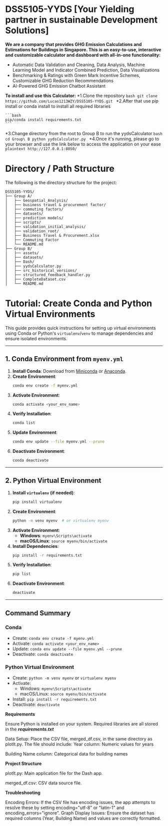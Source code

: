 # DSS5105-YYDS [Your Yielding partner in sustainable Development Solutions]

**We are a company that provides GHG Emission Calculations and Estimations for Buildings in Singapore. This is an easy-to-use, interactive and customizable calculator and dashboard with all-in-one functionality:**
* Automatic Data Validation and Cleaning, Data Analysis, Machine Learning Model and Indicator Combined Prediction, Data Visualizations
* Benchmarking & Ratings with Green Mark Incentive Schemes, Customizable GHG Reduction Recommendations
* AI-Powered GHG Emission Chatbot Assistant


**To install and use this Calculator:**
*1.Clone the repository
    ```bash
    git clone https://github.com/Lucas1213WZY/DSS5105-YYDS.git
    ```
*2.After that use pip install or conda install to install all required libraries

    ```bash
    pip/conda install requirements.txt
    ```
*3.Change directory from the root to Group B to run the yydsCalculator
    ```bash
    cd Group\ B
    python yydsCalculator.py
    ```
*4.Once it's running, please go to your browser and use the link below to access the application on your ease
    ```plaintext
    http://127.0.0.1:8050/
    ```
    


# Directory / Path Structure

The following is the directory structure for the project:

```plaintext
DSS5105-YYDS/
├── Group A/
│   ├── Geospatial_Analysis/
│   ├── business travel & procurement factor/
│   ├── commuting factors/
│   ├── datasets/
│   ├── prediction models/
│   ├── scripts/
│   ├── validation_initial_analysis/
│   ├── validation_root/
│   ├── Business Travel & Procurement.xlsx
│   ├── Commuting Factor
│   └── README.md
├── Group B/
│   ├── assets/
│   ├── datasets/
│   ├── Dash/
│   ├── yydsCalculator.py
│   ├── src_historical_versions/
│   ├── structured_feedback_handler.py
│   ├── CompleteDataset.csv
│   └── README.md
```


# Tutorial: Create Conda and Python Virtual Environments

This guide provides quick instructions for setting up virtual environments using Conda or Python's `virtualenv`/`venv` to manage dependencies and ensure isolated environments.

---

## 1. Conda Environment from `myenv.yml`

1. **Install Conda**: Download from [Miniconda](https://docs.conda.io/en/latest/miniconda.html) or [Anaconda](https://www.anaconda.com/).
2. **Create Environment**: 
    ```bash
    conda env create -f myenv.yml
    ```
3. **Activate Environment**: 
    ```bash
    conda activate <your_env_name>
    ```
4. **Verify Installation**: 
    ```bash
    conda list
    ```
5. **Update Environment**:
    ```bash
    conda env update --file myenv.yml --prune
    ```
6. **Deactivate Environment**: 
    ```bash
    conda deactivate
    ```

---

## 2. Python Virtual Environment

1. **Install `virtualenv` (if needed)**: 
    ```bash
    pip install virtualenv
    ```
2. **Create Environment**:
    ```bash
    python -m venv myenv  # or virtualenv myenv
    ```
3. **Activate Environment**:
    - **Windows**: `myenv\Scripts\activate`
    - **macOS/Linux**: `source myenv/bin/activate`
4. **Install Dependencies**: 
    ```bash
    pip install -r requirements.txt
    ```
5. **Verify Installation**: 
    ```bash
    pip list
    ```
6. **Deactivate Environment**: 
    ```bash
    deactivate
    ```

---

## Command Summary

### Conda
- Create: `conda env create -f myenv.yml`
- Activate: `conda activate <your_env_name>`
- Update: `conda env update --file myenv.yml --prune`
- Deactivate: `conda deactivate`

### Python Virtual Environment
- Create: `python -m venv myenv` or `virtualenv myenv`
- Activate:
  - Windows: `myenv\Scripts\activate`
  - macOS/Linux: `source myenv/bin/activate`
- Install: `pip install -r requirements.txt`
- Deactivate: `deactivate`


**Requirements**

Ensure Python is installed on your system. Required libraries are all stored in the ***requirements.txt***

Data Setup:
Place the CSV file, merged_df.csv, in the same directory as plotlt.py. The file should include:
Year column: Numeric values for years

Building Name column: Categorical data for building names


**Project Structure**

plotlt.py: Main application file for the Dash app.

merged_df.csv: CSV data source file.

**Troubleshooting**

Encoding Errors: If the CSV file has encoding issues, the app attempts to resolve these by setting encoding="utf-8" or "latin-1" and encoding_errors="ignore".
Graph Display Issues: Ensure the dataset has required columns (Year, Building Name) and values are correctly formatted.
